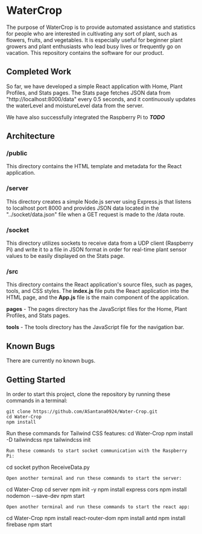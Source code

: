 # WaterCrop
The purpose of WaterCrop is to provide automated assistance and statistics for people who are interested in cultivating any sort of plant, such as flowers, fruits, and vegetables. It is especially useful for beginner plant growers and plant enthusiasts who lead busy lives or frequently go on vacation. This repository contains the software for our product.

## Completed Work
So far, we have developed a simple React application with Home, Plant Profiles, and Stats pages. The Stats page fetches JSON data from "http://localhost:8000/data" every 0.5 seconds, and it continuously updates the waterLevel and moistureLevel data from the server.

We have also successfully integrated the Raspberry Pi to ***TODO***

## Architecture
### /public
This directory contains the HTML template and metadata for the React application.

### /server
This directory creates a simple Node.js server using Express.js that listens to localhost port 8000 and provides JSON data located in the "../socket/data.json" file when a GET request is made to the /data route.

### /socket
This directory utilizes sockets to receive data from a UDP client (Raspberry Pi) and write it to a file in JSON format in order for real-time plant sensor values to be easily displayed on the Stats page.

### /src
This directory contains the React application's source files, such as pages, tools, and CSS styles.
The **index.js** file puts the React application into the HTML page, and the **App.js** file is the main component of the application.

**pages** - The pages directory has the JavaScript files for the Home, Plant Profiles, and Stats pages. 

**tools** - The tools directory has the JavaScript file for the navigation bar.

## Known Bugs
There are currently no known bugs.

## Getting Started
In order to start this project, clone the repository by running these commands in a terminal:
```
git clone https://github.com/ASantana0924/Water-Crop.git
cd Water-Crop
npm install
```
Run these commands for Tailwind CSS features:
cd Water-Crop
npm install -D tailwindcss
npx tailwindcss init
```
Run these commands to start socket communication with the Raspberry Pi:
```
cd socket
python ReceiveData.py
```
Open another terminal and run these commands to start the server:
```
cd Water-Crop
cd server
npm init -y
npm install express cors
npm install nodemon --save-dev
npm start
```
Open another terminal and run these commands to start the react app:
```
cd Water-Crop
npm install react-router-dom
npm install antd
npm install firebase
npm start
```